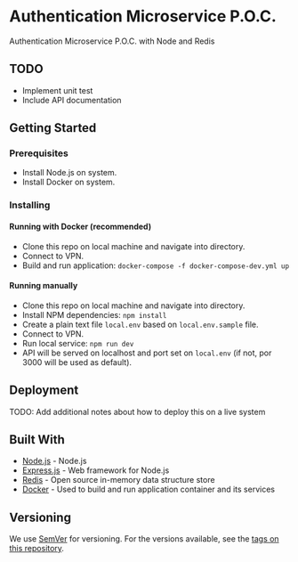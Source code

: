 # Authentication Microservice P.O.C.

Authentication Microservice P.O.C. with Node and Redis

## TODO

- Implement unit test
- Include API documentation

## Getting Started

### Prerequisites

- Install Node.js on system.
- Install Docker on system.

### Installing

#### Running with Docker (recommended)

- Clone this repo on local machine and navigate into directory.
- Connect to VPN.
- Build and run application: ```docker-compose -f docker-compose-dev.yml up```

#### Running manually 

- Clone this repo on local machine and navigate into directory.
- Install NPM dependencies: ```npm install```
- Create a plain text file `local.env` based on `local.env.sample` file.
- Connect to VPN.
- Run local service: ```npm run dev```
- API will be served on localhost and port set on `local.env` (if not, por 3000 will be used as default).

## Deployment

TODO: Add additional notes about how to deploy this on a live system

## Built With

* [Node.js](http://www.nodejs.org) - Node.js
* [Express.js](https://expressjs.com) - Web framework for Node.js
* [Redis](https://redis.io/) - Open source in-memory data structure store
* [Docker](https://docs.docker.com/compose/install/) - Used to build and run application container and its services

## Versioning

We use [SemVer](http://semver.org/) for versioning. For the versions available, see the [tags on this repository](https://github.com/your/project/tags).
